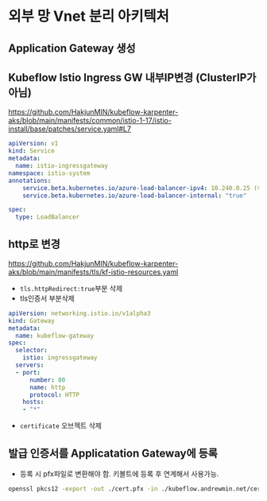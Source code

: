 # 외부 망 Vnet 분리 아키텍처

## Application Gateway 생성

## Kubeflow Istio Ingress GW 내부IP변경 (ClusterIP가 아님)

https://github.com/HakjunMIN/kubeflow-karpenter-aks/blob/main/manifests/common/istio-1-17/istio-install/base/patches/service.yaml#L7

```yaml
apiVersion: v1
kind: Service
metadata:
  name: istio-ingressgateway
namespace: istio-system
annotations:
    service.beta.kubernetes.io/azure-load-balancer-ipv4: 10.240.0.25 (이건 넣으면 이 ip로 지정되고 안넣으면 서브넷에 있는 IP할당받음)
    service.beta.kubernetes.io/azure-load-balancer-internal: "true"

spec:
  type: LoadBalancer

```

## http로 변경

https://github.com/HakjunMIN/kubeflow-karpenter-aks/blob/main/manifests/tls/kf-istio-resources.yaml

* `tls.httpRedirect:true`부분 삭제
* tls인증서 부분삭제
```yaml
apiVersion: networking.istio.io/v1alpha3
kind: Gateway
metadata:
  name: kubeflow-gateway
spec:
  selector:
    istio: ingressgateway
  servers:
  - port:
      number: 80
      name: http
      protocol: HTTP
    hosts:
    - "*"

```
* `certificate` 오브젝트 삭제

## 발급 인증서를 Applicatation Gateway에 등록

* 등록 시 pfx파일로 변환해야 함. 키볼트에 등록 후 연계해서 사용가능.
```bash
openssl pkcs12 -export -out ./cert.pfx -in ./kubeflow.andrewmin.net/cert1.pem -inkey ./kubeflow.andrewmin.net/privkey1.pem
```

